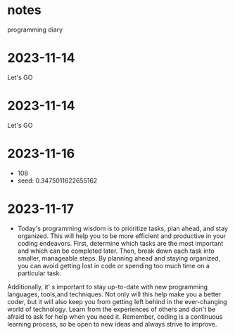 # notes
programming diary
# 2023-11-14
Let's GO
# 2023-11-14
Let's GO

# 2023-11-16
- 108
- seed: 0.3475011622655162

# 2023-11-17
- Today's programming wisdom is to prioritize tasks, plan ahead, and stay organized. This will help you to be more efficient and productive in your coding endeavors. First, determine which tasks are the most important and which can be completed later. Then, break down each task into smaller, manageable steps. By planning ahead and staying organized, you can avoid getting lost in code or spending too much time on a particular task.

Additionally, it' s important to stay up-to-date with new programming languages, tools,and techniques. Not only will this help make you a better coder, but it will also keep you from getting left behind in the ever-changing world of technology. Learn from the experiences of others and don't be afraid to ask for help when you need it. Remember, coding is a continuous learning process, so be open to new ideas and always strive to improve.
